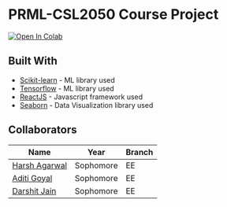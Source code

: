 # PRML-CSL2050 Course Project
[![Open In Colab](https://colab.research.google.com/assets/colab-badge.svg)](https://colab.research.google.com/github/harsh-ux/PRML-project/blob/main/Pill_Recommendation.ipynb)

## Built With
* [Scikit-learn](https://scikit-learn.org/stable/) - ML library used
* [Tensorflow](https://www.tensorflow.org/) - ML library used
* [ReactJS](https://reactjs.org/) - Javascript framework used
* [Seaborn](https://seaborn.pydata.org/) - Data Visualization library used

## Collaborators
|Name|Year|Branch|
|--|--|--|
|[Harsh Agarwal](https://github.com/harsh-ux)|Sophomore|EE|
|[Aditi Goyal](https://github.com/gaditi123)|Sophomore|EE|
|[Darshit Jain](https://github.com/DarshitJain04)|Sophomore|EE|
